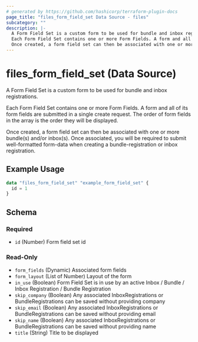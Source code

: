```yaml
---
# generated by https://github.com/hashicorp/terraform-plugin-docs
page_title: "files_form_field_set Data Source - files"
subcategory: ""
description: |-
  A Form Field Set is a custom form to be used for bundle and inbox registrations.
  Each Form Field Set contains one or more Form Fields. A form and all of its form fields are submitted in a single create request. The order of form fields in the array is the order they will be displayed.
  Once created, a form field set can then be associated with one or more bundle(s) and/or inbox(s). Once associated, you will be required to submit well-formatted form-data when creating a bundle-registration or inbox registration.
---
```


# files_form_field_set (Data Source)

A Form Field Set is a custom form to be used for bundle and inbox registrations.



Each Form Field Set contains one or more Form Fields. A form and all of its form fields are submitted in a single create request. The order of form fields in the array is the order they will be displayed.



Once created, a form field set can then be associated with one or more bundle(s) and/or inbox(s). Once associated, you will be required to submit well-formatted form-data when creating a bundle-registration or inbox registration.

## Example Usage

```terraform
data "files_form_field_set" "example_form_field_set" {
  id = 1
}
```

<!-- schema generated by tfplugindocs -->
## Schema

### Required

- `id` (Number) Form field set id

### Read-Only

- `form_fields` (Dynamic) Associated form fields
- `form_layout` (List of Number) Layout of the form
- `in_use` (Boolean) Form Field Set is in use by an active Inbox / Bundle / Inbox Registration / Bundle Registration
- `skip_company` (Boolean) Any associated InboxRegistrations or BundleRegistrations can be saved without providing company
- `skip_email` (Boolean) Any associated InboxRegistrations or BundleRegistrations can be saved without providing email
- `skip_name` (Boolean) Any associated InboxRegistrations or BundleRegistrations can be saved without providing name
- `title` (String) Title to be displayed

